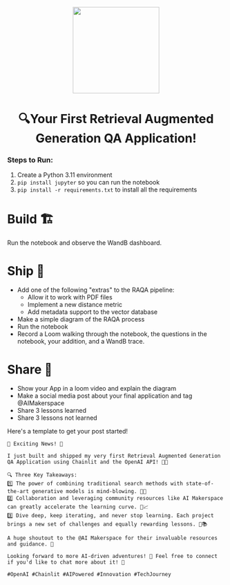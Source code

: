 

<p align = "center" draggable=”false” ><img src="https://github.com/AI-Maker-Space/LLM-Dev-101/assets/37101144/d1343317-fa2f-41e1-8af1-1dbb18399719" 
     width="200px"
     height="auto"/>
</p>

## <h1 align="center" id="heading">🔍Your First Retrieval Augmented Generation QA Application!</h1>

### Steps to Run:

1. Create a Python 3.11 environment
2. `pip install jupyter` so you can run the notebook
3. `pip install -r requirements.txt` to install all the requirements

# Build 🏗️

Run the notebook and observe the WandB dashboard.

# Ship 🚢

- Add one of the following "extras" to the RAQA pipeline:
     - Allow it to work with PDF files
     - Implement a new distance metric
     - Add metadata support to the vector database
- Make a simple diagram of the RAQA process
- Run the notebook
- Record a Loom walking through the notebook, the questions in the notebook, your addition, and a WandB trace.

# Share 🚀
- Show your App in a loom video and explain the diagram
- Make a social media post about your final application and tag @AIMakerspace
- Share 3 lessons learned
- Share 3 lessons not learned

Here's a template to get your post started!

```
🚀 Exciting News! 🎉

I just built and shipped my very first Retrieval Augmented Generation QA Application using Chainlit and the OpenAI API! 🤖💼 

🔍 Three Key Takeaways:
1️⃣ The power of combining traditional search methods with state-of-the-art generative models is mind-blowing. 🧠✨
2️⃣ Collaboration and leveraging community resources like AI Makerspace can greatly accelerate the learning curve. 🌱📈
3️⃣ Dive deep, keep iterating, and never stop learning. Each project brings a new set of challenges and equally rewarding lessons. 🔄📚

A huge shoutout to the @AI Makerspace for their invaluable resources and guidance. 🙌

Looking forward to more AI-driven adventures! 🌟 Feel free to connect if you'd like to chat more about it! 🤝

#OpenAI #Chainlit #AIPowered #Innovation #TechJourney
```





